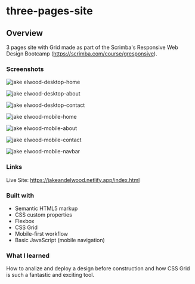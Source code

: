 # three-pages-site

## Overview

3 pages site with Grid made as part of the Scrimba's Responsive Web Design Bootcamp (https://scrimba.com/course/gresponsive).

### Screenshots

![jake elwood-desktop-home](https://user-images.githubusercontent.com/79578822/115241309-f4062180-a120-11eb-8311-41c252ae7326.png)

![jake elwood-desktop-about](https://user-images.githubusercontent.com/79578822/115241324-f9fc0280-a120-11eb-94e7-089be0e882d0.png)

![jake elwood-desktop-contact](https://user-images.githubusercontent.com/79578822/115241334-fc5e5c80-a120-11eb-8843-8bf0aa5a9989.png)

![jake elwood-mobile-home](https://user-images.githubusercontent.com/79578822/115241348-02543d80-a121-11eb-81e4-fe1688ca0ad2.png)

![jake elwood-mobile-about](https://user-images.githubusercontent.com/79578822/115241363-05e7c480-a121-11eb-8ac8-c4d3127ffb55.png)

![jake elwood-mobile-contact](https://user-images.githubusercontent.com/79578822/115241376-0718f180-a121-11eb-9465-38d0b386299e.png)

![jake elwood-mobile-navbar](https://user-images.githubusercontent.com/79578822/115241385-097b4b80-a121-11eb-8219-f972258b0e4b.png)

### Links

Live Site: https://jakeandelwood.netlify.app/index.html

### Built with

- Semantic HTML5 markup
- CSS custom properties
- Flexbox
- CSS Grid
- Mobile-first workflow
- Basic JavaScript (mobile navigation)

### What I learned

How to analize and deploy a design before construction and how CSS Grid is such a fantastic and exciting tool.





